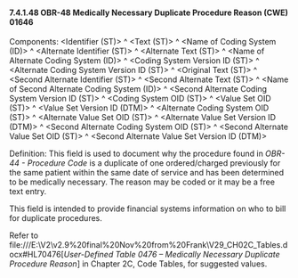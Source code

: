 #### 7.4.1.48 OBR-48 Medically Necessary Duplicate Procedure Reason (CWE) 01646

Components: &lt;Identifier (ST)> ^ &lt;Text (ST)> ^ &lt;Name of Coding System (ID)> ^ &lt;Alternate Identifier (ST)> ^ &lt;Alternate Text (ST)> ^ &lt;Name of Alternate Coding System (ID)> ^ &lt;Coding System Version ID (ST)> ^ &lt;Alternate Coding System Version ID (ST)> ^ &lt;Original Text (ST)> ^ &lt;Second Alternate Identifier (ST)> ^ &lt;Second Alternate Text (ST)> ^ &lt;Name of Second Alternate Coding System (ID)> ^ &lt;Second Alternate Coding System Version ID (ST)> ^ &lt;Coding System OID (ST)> ^ &lt;Value Set OID (ST)> ^ &lt;Value Set Version ID (DTM)> ^ &lt;Alternate Coding System OID (ST)> ^ &lt;Alternate Value Set OID (ST)> ^ &lt;Alternate Value Set Version ID (DTM)> ^ &lt;Second Alternate Coding System OID (ST)> ^ &lt;Second Alternate Value Set OID (ST)> ^ &lt;Second Alternate Value Set Version ID (DTM)>

Definition: This field is used to document why the procedure found in _OBR-44 - Procedure Code_ is a duplicate of one ordered/charged previously for the same patient within the same date of service and has been determined to be medically necessary. The reason may be coded or it may be a free text entry.

This field is intended to provide financial systems information on who to bill for duplicate procedures.

Refer to file:///E:\V2\v2.9%20final%20Nov%20from%20Frank\V29_CH02C_Tables.docx#HL70476[_User-Defined Table 0476 – Medically Necessary Duplicate Procedure Reason_] in Chapter 2C, Code Tables, for suggested values.
